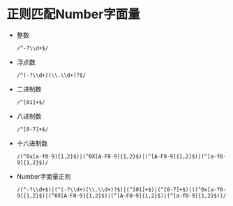 # 正则匹配Number字面量

- 整数

  ```
  /^-?\\d+$/
  ```

- 浮点数

  ```
  /^(-?\\d+)(\\.\\d+)?$/
  ```

- 二进制数

  ```
  /^[01]+$/
  ```

- 八进制数

  ```
  /^[0-7]+$/
  ```

- 十六进制数

  ```
  /(^0x[a-f0-9]{1,2}$)|(^0X[A-F0-9]{1,2}$)|(^[A-F0-9]{1,2}$)|(^[a-f0-9]{1,2}$)/
  ```

- Number字面量正则

  ```
  /(^-?\\d+$)|(^(-?\\d+)(\\.\\d+)?$)|(^[01]+$)|(^[0-7]+$)|((^0x[a-f0-9]{1,2}$)|(^0X[A-F0-9]{1,2}$)|(^[A-F0-9]{1,2}$)|(^[a-f0-9]{1,2}$))/
  ```
